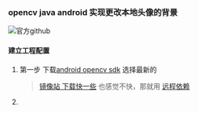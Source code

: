 ### opencv java android 实现更改本地头像的背景
![官方github](https://github.com/opencv/opencv)
#### 建立工程配置
1. 第一步 下载[android opencv sdk](https://github.com/opencv/opencv/releases) 选择最新的
    > [镜像站 下载快一些](https://www.sockstack.cn/github) 也感觉不快，那就用  [远程依赖](https://central.sonatype.com/artifact/org.opencv/opencv)

2. 
